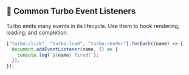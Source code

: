 ## 🎉 Common Turbo Event Listeners
Turbo emits many events in its lifecycle. Use them to hook rendering, loading, and completion.

```js
["turbo:click", "turbo:load", "turbo:render"].forEach((name) => {
  document.addEventListener(name, () => {
    console.log(`${name} fired!`);
  });
});
```